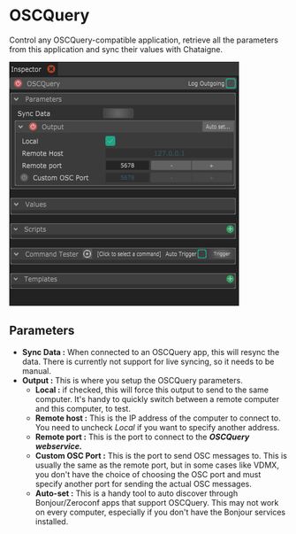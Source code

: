 # OSCQuery

Control any OSCQuery-compatible application, retrieve all the parameters from this application and sync their values with Chataigne.

![](../../.gitbook/assets/oscquery.png)

## Parameters

* **Sync Data :** When connected to an OSCQuery app, this will resync the data. There is currently not support for live syncing, so it needs to be manual. 
* **Output :** This is where you setup the OSCQuery parameters.
  * **Local :** if checked, this will force this output to send to the same computer. It's handy to quickly switch between a remote computer and this computer, to test.
  * **Remote host :** This is the IP address of the computer to connect to. You need to uncheck _Local_ if you want to specify another address.
  * **Remote port :** This is the port to connect to the _**OSCQuery webservice.**_
  * **Custom OSC Port :** This is the port to send OSC messages to. This is usually the same as the remote port, but in some cases like VDMX, you don't have the choice of choosing the OSC port and must specify another port for sending the actual OSC messages.
  * **Auto-set :** This is a handy tool to auto discover through Bonjour/Zeroconf  apps that support OSCQuery. This may not work on every computer, especially if you don't have the Bonjour services installed.

